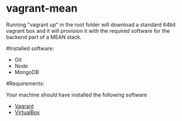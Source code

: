 vagrant-mean
============

Running "vagrant up" in the root folder will download a standard 64bit vagrant box and it will provision it with the required software for the backend part of a MEAN stack.

#Installed software:
- Git
- Node
- MongoDB

#Requirements:

Your machine should have installed the following software

- [Vagrant](http://www.vagrantup.com/downloads.html)
- [VirtualBox](https://www.virtualbox.org/wiki/Downloads)
